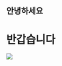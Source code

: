 ## 안녕하세요
# 반갑습니다

<img src = "https://encrypted-tbn0.gstatic.com/images?q=tbn:ANd9GcSuz1Cn-WrqugqKkb5NZolpq7tGPks_y5I-FA&usqp=CAU"/>
